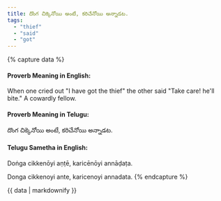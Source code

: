 ```yaml
---
title: దొంగ చిక్కెనోయి అంటే, కరిచేనోయి అన్నాడట.
tags:
  - "thief"
  - "said"
  - "got"
---
```


{% capture data %}
#### Proverb Meaning in English:
When one cried out "I have got the thief" the other said "Take care! he'll bite."
A cowardly fellow.

#### Proverb Meaning in Telugu:
దొంగ చిక్కెనోయి అంటే, కరిచేనోయి అన్నాడట.

#### Telugu Sametha in English:
Doṅga cikkenōyi aṇṭē, karicēnōyi annāḍaṭa.

Donga cikkenoyi ante, karicenoyi annadata.
{% endcapture %}

{{ data | markdownify }}

